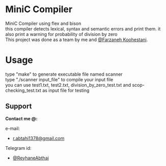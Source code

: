 # MiniC Compiler
MiniC Compiler using flex and bison  
this compiler detects lexical, syntax and semantic errors and print them. it also print a warning for probability of division by zero  
This project was done as a team by me and [@Farzaneh Koohestani](https://github.com/fark00).
# Usage
type "make" to generate executable file named scanner    
type "./scanner input_file" to compile your input file  
you can use test1.txt, test2.txt, division_by_zero_test.txt and scop-checking_test.txt as input file for testing  
## Support

**Contact me @:**

e-mail:

* r.abtahi1378@gmail.com

Telegram id:

* [@ReyhaneAbthai](https://t.me/ReyhaneAbtahi)
